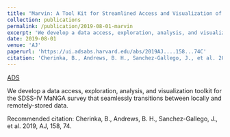 ```yaml
---
title: "Marvin: A Tool Kit for Streamlined Access and Visualization of the SDSS-IV MaNGA Data Set"
collection: publications
permalink: /publication/2019-08-01-marvin
excerpt: 'We develop a data access, exploration, analysis, and visualization toolkit for the SDSS-IV MaNGA survey that seamlessly transitions between locally and remotely-stored data.'
date: 2019-08-01
venue: 'AJ'
paperurl: 'https://ui.adsabs.harvard.edu/abs/2019AJ....158...74C'
citation: 'Cherinka, B., Andrews, B. H., Sanchez-Gallego, J., et al. 2019, AJ, 158, 74.'
---
```


<a href='https://ui.adsabs.harvard.edu/abs/2019AJ....158...74C'>ADS</a>

We develop a data access, exploration, analysis, and visualization toolkit for the SDSS-IV MaNGA survey that seamlessly transitions between locally and remotely-stored data.

Recommended citation: Cherinka, B., Andrews, B. H., Sanchez-Gallego, J., et al. 2019, AJ, 158, 74.